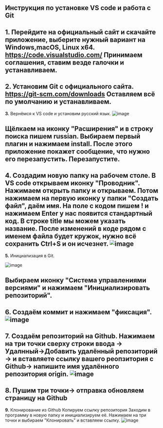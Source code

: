 **Инструкция по установке VS code и работа с Git**
---
**1.** Перейдите на официальный сайт и скачайте приложение, выберите нужный вариант на Windows,macOS, Linux x64.
https://code.visualstudio.com/
Принимаем соглашения, ставим везде галочки и устанавливаем.
---
**2.** Установим Git с официального сайта.
https://git-scm.com/downloads
Оставляем всё по умолчанию и устанавливаем.
---
**3.** Вернёмся к VS code и установим русский язык.
 ![image](https://github.com/tana965/readme/assets/123296012/f4c225d0-83b9-4608-a27a-0ac2d3c499c7)

Щёлкаем на иконку "Расширения" и в строку поиска пишем russian. Выбираем первый плагин и нажимаем install. После этого приложение покажет сообщение, что нужно его перезапустить. Перезапустите.
---
**4.** Создадим новую папку на рабочем столе. В VS code открываем иконку "Проводник". Нажимаем открыть папку и открываем. Потом нажимаем на первую иконку у папки "Создать файл", даём имя. На поле с кодом пишем ! и нажимаем Enter у нас появится стандартный код. В строке title мы можем указать название. После изменений в коде рядом с именем файла будет кружок, нужно всё сохранить Ctrl+S и он исчезнет.
 ![image](https://github.com/tana965/readme/assets/123296012/b8d2a172-201f-4403-a358-1034ba182276)
---
**5.** Инициализация в Git.
 
![image](https://github.com/tana965/readme/assets/123296012/61a462f6-3426-4824-bb3b-c6e0b17296f8)

Выбираем иконку "Система управлениями версиями" и нажимаем "Инициализировать репозиторий".
---
**6.** Создаём коммит и нажимаем "фиксация".
 ![image](https://github.com/tana965/readme/assets/123296012/2b3a3175-6068-4be9-a812-3a65615c8dd1)
---
**7.** Создаём репозиторий на Github. Нажимаем на три точки сверху строки ввода -> Удалнный->Добавить удалённый репозиторий -> и вставляете ссылку вашего реопзитория с Github-> напишите имя удалённого репозитория origin.
 ![image](https://github.com/tana965/readme/assets/123296012/10cd3dfe-0d12-499d-a9af-c2a78408f26b)
---
**8.** Пушим
три точки-> отправка
обновляем страницу на Github
---
**9.** Клонирование из Github
Копируем ссылку репозитория
Заходим в программу в новую папку и инициализируем её.
Нажимаем на три точки и выбираем "Клонировать" и вставляем ссылку.
![image](https://github.com/tana965/readme/assets/123296012/02782138-f44c-456c-9126-8f0d9b34975f)

 
